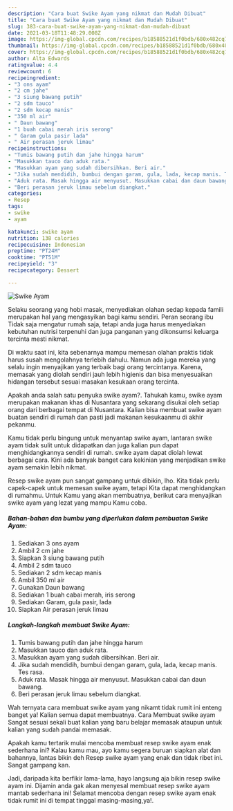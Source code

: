 ```yaml
---
description: "Cara buat Swike Ayam yang nikmat dan Mudah Dibuat"
title: "Cara buat Swike Ayam yang nikmat dan Mudah Dibuat"
slug: 383-cara-buat-swike-ayam-yang-nikmat-dan-mudah-dibuat
date: 2021-03-18T11:48:29.008Z
image: https://img-global.cpcdn.com/recipes/b18588521d1f0bdb/680x482cq70/swike-ayam-foto-resep-utama.jpg
thumbnail: https://img-global.cpcdn.com/recipes/b18588521d1f0bdb/680x482cq70/swike-ayam-foto-resep-utama.jpg
cover: https://img-global.cpcdn.com/recipes/b18588521d1f0bdb/680x482cq70/swike-ayam-foto-resep-utama.jpg
author: Alta Edwards
ratingvalue: 4.4
reviewcount: 6
recipeingredient:
- "3 ons ayam"
- "2 cm jahe"
- "3 siung bawang putih"
- "2 sdm tauco"
- "2 sdm kecap manis"
- "350 ml air"
- " Daun bawang"
- "1 buah cabai merah iris serong"
- " Garam gula pasir lada"
- " Air perasan jeruk limau"
recipeinstructions:
- "Tumis bawang putih dan jahe hingga harum"
- "Masukkan tauco dan aduk rata."
- "Masukkan ayam yang sudah dibersihkan. Beri air."
- "Jika sudah mendidih, bumbui dengan garam, gula, lada, kecap manis. Tes rasa."
- "Aduk rata. Masak hingga air menyusut. Masukkan cabai dan daun bawang."
- "Beri perasan jeruk limau sebelum diangkat."
categories:
- Resep
tags:
- swike
- ayam

katakunci: swike ayam 
nutrition: 138 calories
recipecuisine: Indonesian
preptime: "PT24M"
cooktime: "PT51M"
recipeyield: "3"
recipecategory: Dessert

---
```



![Swike Ayam](https://img-global.cpcdn.com/recipes/b18588521d1f0bdb/680x482cq70/swike-ayam-foto-resep-utama.jpg)

Selaku seorang yang hobi masak, menyediakan olahan sedap kepada famili merupakan hal yang mengasyikan bagi kamu sendiri. Peran seorang ibu Tidak saja mengatur rumah saja, tetapi anda juga harus menyediakan kebutuhan nutrisi terpenuhi dan juga panganan yang dikonsumsi keluarga tercinta mesti nikmat.

Di waktu  saat ini, kita sebenarnya mampu memesan olahan praktis tidak harus susah mengolahnya terlebih dahulu. Namun ada juga mereka yang selalu ingin menyajikan yang terbaik bagi orang tercintanya. Karena, memasak yang diolah sendiri jauh lebih higienis dan bisa menyesuaikan hidangan tersebut sesuai masakan kesukaan orang tercinta. 



Apakah anda salah satu penyuka swike ayam?. Tahukah kamu, swike ayam merupakan makanan khas di Nusantara yang sekarang disukai oleh setiap orang dari berbagai tempat di Nusantara. Kalian bisa membuat swike ayam buatan sendiri di rumah dan pasti jadi makanan kesukaanmu di akhir pekanmu.

Kamu tidak perlu bingung untuk menyantap swike ayam, lantaran swike ayam tidak sulit untuk didapatkan dan juga kalian pun dapat menghidangkannya sendiri di rumah. swike ayam dapat diolah lewat berbagai cara. Kini ada banyak banget cara kekinian yang menjadikan swike ayam semakin lebih nikmat.

Resep swike ayam pun sangat gampang untuk dibikin, lho. Kita tidak perlu capek-capek untuk memesan swike ayam, tetapi Kita dapat menghidangkan di rumahmu. Untuk Kamu yang akan membuatnya, berikut cara menyajikan swike ayam yang lezat yang mampu Kamu coba.

<!--inarticleads1-->

##### Bahan-bahan dan bumbu yang diperlukan dalam pembuatan Swike Ayam:

1. Sediakan 3 ons ayam
1. Ambil 2 cm jahe
1. Siapkan 3 siung bawang putih
1. Ambil 2 sdm tauco
1. Sediakan 2 sdm kecap manis
1. Ambil 350 ml air
1. Gunakan  Daun bawang
1. Sediakan 1 buah cabai merah, iris serong
1. Sediakan  Garam, gula pasir, lada
1. Siapkan  Air perasan jeruk limau




<!--inarticleads2-->

##### Langkah-langkah membuat Swike Ayam:

1. Tumis bawang putih dan jahe hingga harum
1. Masukkan tauco dan aduk rata.
1. Masukkan ayam yang sudah dibersihkan. Beri air.
1. Jika sudah mendidih, bumbui dengan garam, gula, lada, kecap manis. Tes rasa.
1. Aduk rata. Masak hingga air menyusut. Masukkan cabai dan daun bawang.
1. Beri perasan jeruk limau sebelum diangkat.




Wah ternyata cara membuat swike ayam yang nikamt tidak rumit ini enteng banget ya! Kalian semua dapat membuatnya. Cara Membuat swike ayam Sangat sesuai sekali buat kalian yang baru belajar memasak ataupun untuk kalian yang sudah pandai memasak.

Apakah kamu tertarik mulai mencoba membuat resep swike ayam enak sederhana ini? Kalau kamu mau, ayo kamu segera buruan siapkan alat dan bahannya, lantas bikin deh Resep swike ayam yang enak dan tidak ribet ini. Sangat gampang kan. 

Jadi, daripada kita berfikir lama-lama, hayo langsung aja bikin resep swike ayam ini. Dijamin anda gak akan menyesal membuat resep swike ayam mantab sederhana ini! Selamat mencoba dengan resep swike ayam enak tidak rumit ini di tempat tinggal masing-masing,ya!.

